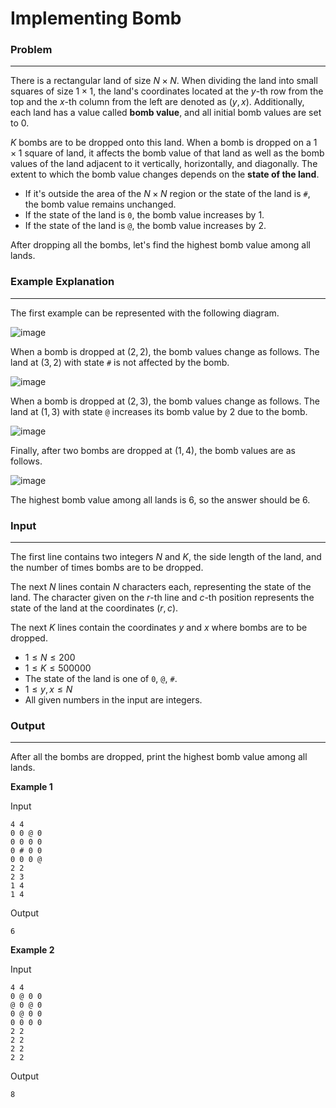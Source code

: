 # Implementing Bomb

### Problem

---

There is a rectangular land of size $N \times N$. When dividing the land into small squares of size $1 \times 1$, the land's coordinates located at the $y$-th row from the top and the $x$-th column from the left are denoted as $(y, x)$. Additionally, each land has a value called **bomb value**, and all initial bomb values are set to 0.

$K$ bombs are to be dropped onto this land. When a bomb is dropped on a $1 \times 1$ square of land, it affects the bomb value of that land as well as the bomb values of the land adjacent to it vertically, horizontally, and diagonally. The extent to which the bomb value changes depends on the **state of the land**.

- If it's outside the area of the $N \times N$ region or the state of the land is `#`, the bomb value remains unchanged.
- If the state of the land is `0`, the bomb value increases by 1.
- If the state of the land is `@`, the bomb value increases by 2.

After dropping all the bombs, let's find the highest bomb value among all lands.

### Example Explanation

---

The first example can be represented with the following diagram.

![image](https://github.com/eunjian/goormchallenge/assets/46674129/82a69052-85f1-4506-a3d6-cff8d7234e16)

When a bomb is dropped at $(2,2)$, the bomb values change as follows. The land at $(3,2)$ with state `#` is not affected by the bomb.

![image](https://github.com/eunjian/goormchallenge/assets/46674129/2487a38c-0353-464e-80ea-ec9ba7d7432e)

When a bomb is dropped at $(2,3)$, the bomb values change as follows. The land at $(1,3)$ with state `@` increases its bomb value by 2 due to the bomb.

![image](https://github.com/eunjian/goormchallenge/assets/46674129/1bf58b95-8de8-4844-b1da-4a4eb1d74584)

Finally, after two bombs are dropped at $(1,4)$, the bomb values are as follows.

![image](https://github.com/eunjian/goormchallenge/assets/46674129/76a6b40b-3def-4b72-b24b-621e679f9f7a)

The highest bomb value among all lands is 6, so the answer should be 6.

### Input

---

The first line contains two integers $N$ and $K$, the side length of the land, and the number of times bombs are to be dropped.

The next $N$ lines contain $N$ characters each, representing the state of the land. The character given on the $r$-th line and $c$-th position represents the state of the land at the coordinates $(r,c)$.

The next $K$ lines contain the coordinates $y$ and $x$ where bombs are to be dropped.

- $1≤N≤200$
- $1≤K≤500 000$
- The state of the land is one of `0`, `@`, `#`.
- $1≤y,x≤N$
- All given numbers in the input are integers.

### Output

---

After all the bombs are dropped, print the highest bomb value among all lands.

**Example 1**

Input

```
4 4
0 0 @ 0
0 0 0 0
0 # 0 0
0 0 0 @
2 2
2 3
1 4
1 4

```

Output

```
6

```

**Example 2**

Input

```
4 4
0 @ 0 0
@ 0 @ 0
0 @ 0 0
0 0 0 0
2 2
2 2
2 2
2 2

```

Output
```
8
```
